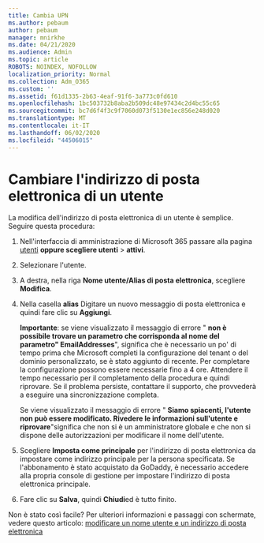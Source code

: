 ```yaml
---
title: Cambia UPN
ms.author: pebaum
author: pebaum
manager: mnirkhe
ms.date: 04/21/2020
ms.audience: Admin
ms.topic: article
ROBOTS: NOINDEX, NOFOLLOW
localization_priority: Normal
ms.collection: Adm_O365
ms.custom: ''
ms.assetid: f61d1335-2b63-4eaf-91f6-3a773c0fd610
ms.openlocfilehash: 1bc503732b8aba2b509dc48e97434c2d4bc55c65
ms.sourcegitcommit: bc7d6f4f3c9f7060d073f5130e1ec856e248d020
ms.translationtype: MT
ms.contentlocale: it-IT
ms.lasthandoff: 06/02/2020
ms.locfileid: "44506015"
---
```

# <a name="change-a-users-email-address"></a>Cambiare l'indirizzo di posta elettronica di un utente

La modifica dell'indirizzo di posta elettronica di un utente è semplice. Seguire questa procedura:
  
1. Nell'interfaccia di amministrazione di Microsoft 365 passare alla pagina [utenti](https://go.microsoft.com/fwlink/p/?linkid=834822) **oppure scegliere utenti** \> **attivi**.
    
2. Selezionare l'utente.
    
3. A destra, nella riga **Nome utente/Alias di posta elettronica**, scegliere **Modifica**.
    
4. Nella casella **alias** Digitare un nuovo messaggio di posta elettronica e quindi fare clic su **Aggiungi**.
    
    **Importante**: se viene visualizzato il messaggio di errore " **non è possibile trovare un parametro che corrisponda al nome del parametro" EmailAddresses**", significa che è necessario un po' di tempo prima che Microsoft completi la configurazione del tenant o del dominio personalizzato, se è stato aggiunto di recente. Per completare la configurazione possono essere necessarie fino a 4 ore. Attendere il tempo necessario per il completamento della procedura e quindi riprovare. Se il problema persiste, contattare il supporto, che provvederà a eseguire una sincronizzazione completa.
    
    Se viene visualizzato il messaggio di errore " **Siamo spiacenti, l'utente non può essere modificato. Rivedere le informazioni sull'utente e riprovare**"significa che non si è un amministratore globale e che non si dispone delle autorizzazioni per modificare il nome dell'utente.
    
5. Scegliere **Imposta come principale** per l'indirizzo di posta elettronica da impostare come indirizzo principale per la persona specificata. Se l'abbonamento è stato acquistato da GoDaddy, è necessario accedere alla propria console di gestione per impostare l'indirizzo di posta elettronica principale. 
    
6. Fare clic su **Salva**, quindi **Chiudi**ed è tutto finito.
    
Non è stato così facile? Per ulteriori informazioni e passaggi con schermate, vedere questo articolo: [modificare un nome utente e un indirizzo di posta elettronica](https://docs.microsoft.com/microsoft-365/admin/add-users/change-a-user-name-and-email-address)
  

